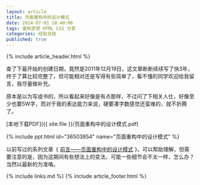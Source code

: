 ```yaml
---
layout: article
title: 页面重构中的设计模式
date: 2014-07-01 18:40:06
tags: 重构思想 HTML CSS 分享
categories: 经验总结
published: true
---
```


{% include article_header.html %}

查了下最开始的创建日期，竟然是2011年12月19日，这文章断断续续写了快3年，终于了算比较完整了，但可能相对还是写得有些简单了，看不懂的同学欢迎给我留言，我尽量做补充。

原本是以为写成书的，所以看起来好像是有点那样，不过问了下相关人仕，好像至少也要5W字，而对于我的表达能力来说，硬要凑字数感觉还蛮难的，就不折腾了。

[本地下载PDF]({{ site.file }}/页面重构中的设计模式.pdf)

{% include ppt.html id="36503854" name="页面重构中的设计模式" %}

以前写过的系列文章《 [前言——页面重构中的设计模式]() 》，可以帮助理解，但需要注意的是，因为这期间有些想法上的变法，可能一些细节会不太一样，怎么办？当然以最新的为准咯。

{% include links.md %}
{% include  article_footer.html %}